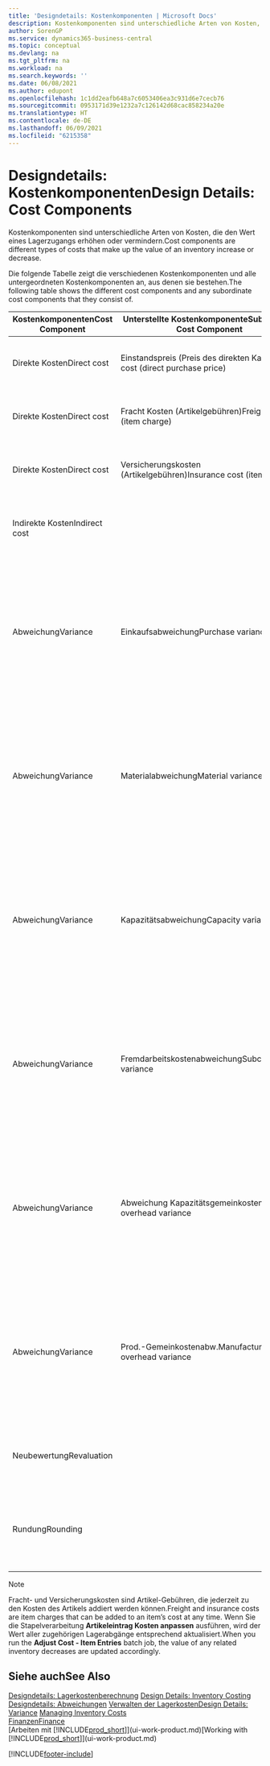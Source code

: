 ```yaml
---
title: 'Designdetails: Kostenkomponenten | Microsoft Docs'
description: Kostenkomponenten sind unterschiedliche Arten von Kosten, die den Wert eines Lagerzugangs erhöhen oder vermindern.
author: SorenGP
ms.service: dynamics365-business-central
ms.topic: conceptual
ms.devlang: na
ms.tgt_pltfrm: na
ms.workload: na
ms.search.keywords: ''
ms.date: 06/08/2021
ms.author: edupont
ms.openlocfilehash: 1c1dd2eafb648a7c6053406ea3c931d6e7cecb76
ms.sourcegitcommit: 0953171d39e1232a7c126142d68cac858234a20e
ms.translationtype: HT
ms.contentlocale: de-DE
ms.lasthandoff: 06/09/2021
ms.locfileid: "6215358"
---
```

# <a name="design-details-cost-components"></a><span data-ttu-id="c2c58-103">Designdetails: Kostenkomponenten</span><span class="sxs-lookup"><span data-stu-id="c2c58-103">Design Details: Cost Components</span></span>
<span data-ttu-id="c2c58-104">Kostenkomponenten sind unterschiedliche Arten von Kosten, die den Wert eines Lagerzugangs erhöhen oder vermindern.</span><span class="sxs-lookup"><span data-stu-id="c2c58-104">Cost components are different types of costs that make up the value of an inventory increase or decrease.</span></span>  

 <span data-ttu-id="c2c58-105">Die folgende Tabelle zeigt die verschiedenen Kostenkomponenten und alle untergeordneten Kostenkomponenten an, aus denen sie bestehen.</span><span class="sxs-lookup"><span data-stu-id="c2c58-105">The following table shows the different cost components and any subordinate cost components that they consist of.</span></span>  

|<span data-ttu-id="c2c58-106">Kostenkomponenten</span><span class="sxs-lookup"><span data-stu-id="c2c58-106">Cost Component</span></span>|<span data-ttu-id="c2c58-107">Unterstellte Kostenkomponente</span><span class="sxs-lookup"><span data-stu-id="c2c58-107">Subordinate Cost Component</span></span>|<span data-ttu-id="c2c58-108">Description</span><span class="sxs-lookup"><span data-stu-id="c2c58-108">Description</span></span>|  
|--------------------|--------------------------------|---------------------------------------|  
|<span data-ttu-id="c2c58-109">Direkte Kosten</span><span class="sxs-lookup"><span data-stu-id="c2c58-109">Direct cost</span></span>|<span data-ttu-id="c2c58-110">Einstandspreis (Preis des direkten Kaufs)</span><span class="sxs-lookup"><span data-stu-id="c2c58-110">Unit cost (direct purchase price)</span></span>|<span data-ttu-id="c2c58-111">Kosten, die direkt auf das Kostenobjekt zurückzuführen sind.</span><span class="sxs-lookup"><span data-stu-id="c2c58-111">Cost that can be traced to a cost object.</span></span>|  
|<span data-ttu-id="c2c58-112">Direkte Kosten</span><span class="sxs-lookup"><span data-stu-id="c2c58-112">Direct cost</span></span>|<span data-ttu-id="c2c58-113">Fracht Kosten (Artikelgebühren)</span><span class="sxs-lookup"><span data-stu-id="c2c58-113">Freight cost (item charge)</span></span>|<span data-ttu-id="c2c58-114">Kosten, die direkt auf das Kostenobjekt zurückzuführen sind.</span><span class="sxs-lookup"><span data-stu-id="c2c58-114">Cost that can be traced to a cost object.</span></span>|  
|<span data-ttu-id="c2c58-115">Direkte Kosten</span><span class="sxs-lookup"><span data-stu-id="c2c58-115">Direct cost</span></span>|<span data-ttu-id="c2c58-116">Versicherungskosten (Artikelgebühren)</span><span class="sxs-lookup"><span data-stu-id="c2c58-116">Insurance cost (item charge)</span></span>|<span data-ttu-id="c2c58-117">Kosten, die direkt auf das Kostenobjekt zurückzuführen sind.</span><span class="sxs-lookup"><span data-stu-id="c2c58-117">Cost that can be traced to a cost object.</span></span>|  
|<span data-ttu-id="c2c58-118">Indirekte Kosten</span><span class="sxs-lookup"><span data-stu-id="c2c58-118">Indirect cost</span></span>||<span data-ttu-id="c2c58-119">Kosten, die nicht auf ein Kostenobjekt zurückzuführen sind.</span><span class="sxs-lookup"><span data-stu-id="c2c58-119">Cost that cannot be traced to a cost object.</span></span>|  
|<span data-ttu-id="c2c58-120">Abweichung</span><span class="sxs-lookup"><span data-stu-id="c2c58-120">Variance</span></span>|<span data-ttu-id="c2c58-121">Einkaufsabweichung</span><span class="sxs-lookup"><span data-stu-id="c2c58-121">Purchase variance</span></span>|<span data-ttu-id="c2c58-122">Der Unterschied zwischen tatsächlichen Kosten und dem Einstandspreis (fest), der nur für Artikel mit der Lagerabgangsmethode **Standard** gebucht wird.</span><span class="sxs-lookup"><span data-stu-id="c2c58-122">The difference between actual and standard costs, which is only posted for items using the **Standard** costing method.</span></span>|  
|<span data-ttu-id="c2c58-123">Abweichung</span><span class="sxs-lookup"><span data-stu-id="c2c58-123">Variance</span></span>|<span data-ttu-id="c2c58-124">Materialabweichung</span><span class="sxs-lookup"><span data-stu-id="c2c58-124">Material variance</span></span>|<span data-ttu-id="c2c58-125">Der Unterschied zwischen tatsächlichen Kosten und dem Einstandspreis (fest), der nur für Artikel mit der Lagerabgangsmethode **Standard** gebucht wird.</span><span class="sxs-lookup"><span data-stu-id="c2c58-125">The difference between actual and standard costs, which is only posted for items using the **Standard** costing method.</span></span>|  
|<span data-ttu-id="c2c58-126">Abweichung</span><span class="sxs-lookup"><span data-stu-id="c2c58-126">Variance</span></span>|<span data-ttu-id="c2c58-127">Kapazitätsabweichung</span><span class="sxs-lookup"><span data-stu-id="c2c58-127">Capacity variance</span></span>|<span data-ttu-id="c2c58-128">Der Unterschied zwischen tatsächlichen Kosten und dem Einstandspreis (fest), der nur für Artikel mit der Lagerabgangsmethode **Standard** gebucht wird.</span><span class="sxs-lookup"><span data-stu-id="c2c58-128">The difference between actual and standard costs, which is only posted for items using the **Standard** costing method.</span></span>|  
|<span data-ttu-id="c2c58-129">Abweichung</span><span class="sxs-lookup"><span data-stu-id="c2c58-129">Variance</span></span>|<span data-ttu-id="c2c58-130">Fremdarbeitskostenabweichung</span><span class="sxs-lookup"><span data-stu-id="c2c58-130">Subcontracted variance</span></span>|<span data-ttu-id="c2c58-131">Der Unterschied zwischen tatsächlichen Kosten und dem Einstandspreis (fest), der nur für Artikel mit der Lagerabgangsmethode **Standard** gebucht wird.</span><span class="sxs-lookup"><span data-stu-id="c2c58-131">The difference between actual and standard costs, which is only posted for items using the **Standard** costing method.</span></span>|  
|<span data-ttu-id="c2c58-132">Abweichung</span><span class="sxs-lookup"><span data-stu-id="c2c58-132">Variance</span></span>|<span data-ttu-id="c2c58-133">Abweichung Kapazitätsgemeinkosten</span><span class="sxs-lookup"><span data-stu-id="c2c58-133">Capacity overhead variance</span></span>|<span data-ttu-id="c2c58-134">Der Unterschied zwischen tatsächlichen Kosten und dem Einstandspreis (fest), der nur für Artikel mit der Lagerabgangsmethode **Standard** gebucht wird.</span><span class="sxs-lookup"><span data-stu-id="c2c58-134">The difference between actual and standard costs, which is only posted for items using the **Standard** costing method.</span></span>|  
|<span data-ttu-id="c2c58-135">Abweichung</span><span class="sxs-lookup"><span data-stu-id="c2c58-135">Variance</span></span>|<span data-ttu-id="c2c58-136">Prod.-Gemeinkostenabw.</span><span class="sxs-lookup"><span data-stu-id="c2c58-136">Manufacturing overhead variance</span></span>|<span data-ttu-id="c2c58-137">Der Unterschied zwischen tatsächlichen Kosten und dem Einstandspreis (fest), der nur für Artikel mit der Lagerabgangsmethode **Standard** gebucht wird.</span><span class="sxs-lookup"><span data-stu-id="c2c58-137">The difference between actual and standard costs, which is only posted for items using the **Standard** costing method.</span></span>|  
|<span data-ttu-id="c2c58-138">Neubewertung</span><span class="sxs-lookup"><span data-stu-id="c2c58-138">Revaluation</span></span>||<span data-ttu-id="c2c58-139">Eine Auf- oder Abwertung des aktuellen Lagerwerts.</span><span class="sxs-lookup"><span data-stu-id="c2c58-139">A depreciation or appreciation of the current inventory value.</span></span>|  
|<span data-ttu-id="c2c58-140">Rundung</span><span class="sxs-lookup"><span data-stu-id="c2c58-140">Rounding</span></span>||<span data-ttu-id="c2c58-141">Restbeträge, die durch die Berechnung von Bestandsminderungen entstehen.</span><span class="sxs-lookup"><span data-stu-id="c2c58-141">Residuals caused by the way in which valuation of inventory decreases are calculated.</span></span>|  

> [!NOTE]  
>  <span data-ttu-id="c2c58-142">Fracht- und Versicherungskosten sind Artikel-Gebühren, die jederzeit zu den Kosten des Artikels addiert werden können.</span><span class="sxs-lookup"><span data-stu-id="c2c58-142">Freight and insurance costs are item charges that can be added to an item’s cost at any time.</span></span> <span data-ttu-id="c2c58-143">Wenn Sie die Stapelverarbeitung **Artikeleintrag Kosten anpassen** ausführen, wird der Wert aller zugehörigen Lagerabgänge entsprechend aktualisiert.</span><span class="sxs-lookup"><span data-stu-id="c2c58-143">When you run the **Adjust Cost - Item Entries** batch job, the value of any related inventory decreases are updated accordingly.</span></span>  

## <a name="see-also"></a><span data-ttu-id="c2c58-144">Siehe auch</span><span class="sxs-lookup"><span data-stu-id="c2c58-144">See Also</span></span>  
 <span data-ttu-id="c2c58-145">[Designdetails: Lagerkostenberechnung](design-details-inventory-costing.md) </span><span class="sxs-lookup"><span data-stu-id="c2c58-145">[Design Details: Inventory Costing](design-details-inventory-costing.md) </span></span>  
 <span data-ttu-id="c2c58-146">[Designdetails: Abweichungen](design-details-variance.md) [Verwalten der Lagerkosten](finance-manage-inventory-costs.md)</span><span class="sxs-lookup"><span data-stu-id="c2c58-146">[Design Details: Variance](design-details-variance.md) [Managing Inventory Costs](finance-manage-inventory-costs.md)</span></span>  
 [<span data-ttu-id="c2c58-147">Finanzen</span><span class="sxs-lookup"><span data-stu-id="c2c58-147">Finance</span></span>](finance.md)  
 <span data-ttu-id="c2c58-148">[Arbeiten mit [!INCLUDE[prod_short](includes/prod_short.md)]](ui-work-product.md)</span><span class="sxs-lookup"><span data-stu-id="c2c58-148">[Working with [!INCLUDE[prod_short](includes/prod_short.md)]](ui-work-product.md)</span></span>  


[!INCLUDE[footer-include](includes/footer-banner.md)]